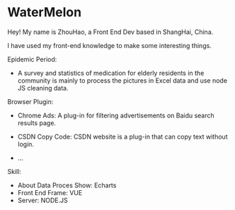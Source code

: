 # WaterMelon
Hey! My name is ZhouHao, a <span class="keyword">Front End Dev</span> based in ShangHai, China.


I have used my front-end knowledge to make some interesting things.

Epidemic Period:
  - A survey and statistics of medication for elderly residents in the community is mainly to process the pictures in Excel data and use node JS cleaning data.

Browser Plugin:
  - Chrome Ads: A plug-in for filtering advertisements on Baidu search results page.

  - CSDN Copy Code: CSDN website is a plug-in that can copy text without login.
  - ...

Skill:
  - About Data Proces Show: <span class='keyword'>Echarts</span>
  - Front End Frame: <span class='keyword'>VUE</span>
  - Server: <span class='keyword'>NODE.JS</span>




